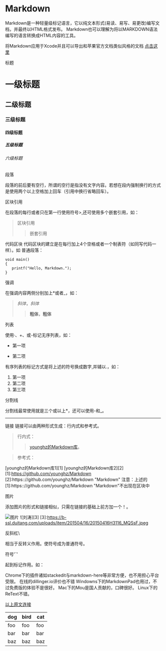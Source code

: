 # Markdown
Markdown是一种轻量级标记语言，它以纯文本形式(易读、易写、易更改)编写文档，并最终以HTML格式发布。
Markdown也可以理解为将以MARKDOWN语法编写的语言转换成HTML内容的工具。

将Markdown应用于Xcode并且可以导出和苹果官方文档类似风格的文档
[点击这里](https://segmentfault.com/a/1190000005729095)

标题
#  一级标题
## 二级标题
### 三级标题
#### 四级标题
##### 五级标题
###### 六级标题

 段落
 
段落的前后要有空行，所谓的空行是指没有文字内容。若想在段内强制换行的方式是使用两个以上空格加上回车（引用中换行省略回车）。

区块引用

在段落的每行或者只在第一行使用符号>,还可使用多个嵌套引用，如：

>区块引用
>> 嵌套引用

代码区块
代码区块的建立是在每行加上4个空格或者一个制表符（如同写代码一样）。如
普通段落：

    void main()
    {
       printf("Hello, Markdown.");
    }

强调

在强调内容两侧分别加上*或者_，如：

>*斜体*，_斜体_
>>**粗体**，__粗体__

列表

使用·、+、或-标记无序列表，如：

+ 第一项
- 第二项

有序列表的标记方式是将上述的符号换成数字,并辅以.，如：

1. 第一项  
2. 第二项
3. 第三项

分割线

分割线最常使用就是三个或以上*，还可以使用-和_。

___

链接
链接可以由两种形式生成：行内式和参考式。
>行内式：
>>[younghz的Markdown库](https:://github.com/younghz/Markdown "Markdown")。

>参考式：
>>
[younghz的Markdown库1][1]
[younghz的Markdown库2][2]
[1]:https://github.com/younghz/Markdown
[2]:https:://github.com/younghz/Markdown "Markdown"
注意：上述的[1]:https:://github.com/younghz/Markdown "Markdown"不出现在区块中

图片

添加图片的形式和链接相似，只需在链接的基础上前方加一个！。

![图片](https://b-ssl.duitang.com/uploads/item/201504/16/20150416H3116_MQSsF.jpeg)
![刘涛][3]
[3]:https://b-ssl.duitang.com/uploads/item/201504/16/20150416H3116_MQSsF.jpeg

反斜杠\

相当于反转义作用。使符号成为普通符号。

符号'`'

起到标记作用。如：

Chrome下的插件诸如stackedit与markdown-here等非常方便，也不用担心平台受限。
在线的dillinger.io评价也不错
Windowns下的MarkdownPad也用过，不过免费版的体验不是很好。
Mac下的Mou是国人贡献的，口碑很好。
Linux下的ReText不错。

[以上原文连接](https://github.com/younghz/Markdown)

dog | bird | cat
----|------|----
foo | foo  | foo
bar | bar  | bar
baz | baz  | baz

